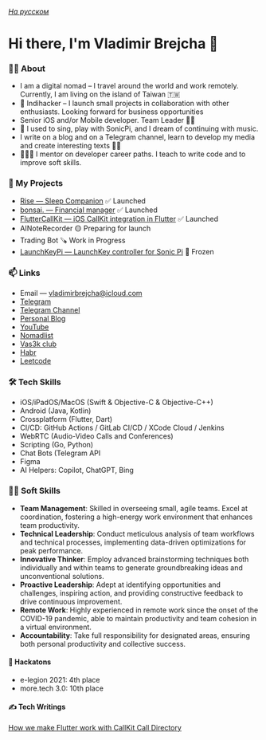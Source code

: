 *[На русском](README-RU.md)*

# Hi there, I'm Vladimir Brejcha 👋

### 🙋‍♂️ About

- I am a digital nomad – I travel around the world and work remotely. Currently, I am living on the island of Taiwan 🇹🇼
- 💎 Indihacker – I launch small projects in collaboration with other enthusiasts. Looking forward for business opportunities 
- Senior iOS and/or Mobile developer. Team Leader 💪🏻
- 🎹 I used to sing, play with SonicPi, and I dream of continuing with music.
- I write on a blog and on a Telegram channel, learn to develop my media and create interesting texts ✍🏻
- 👨🏻‍🏫 I mentor on developer career paths. I teach to write code and to improve soft skills.

### 🚀 My Projects
- [Rise — Sleep Companion](https://rise.vladimirbrejcha.com) ✅ Launched
- [bonsai. — Financial manager](https://github.com/appbonsai) ✅ Launched
- [FlutterCallKit — iOS CallKit integration in Flutter](https://github.com/voximplant/flutter_callkit) ✅ Launched
- AINoteRecorder 🟡 Preparing for launch
- Trading Bot 🪚 Work in Progress
- [LaunchKeyPi — LaunchKey controller for Sonic Pi](https://github.com/VladimirBrejcha/LaunchkeyPi)  🛑 Frozen

### 📫 Links

- Email — vladimirbrejcha@icloud.com
- [Telegram](https://t.me/vladimirbrejcha)
- [Telegram Channel](https://t.me/BrejchaBlog)
- [Personal Blog](https://blog.vladimirbrejcha.com)
- [YouTube](https://www.youtube.com/channel/UCDJwCJh79cpUhHRS0hUDQQw)
- [Nomadlist](https://nomadlist.com/@vladimirbrejcha)
- [Vas3k club](https://vas3k.club/user/VladimirBrejcha/)
- [Habr](https://habr.com/ru/users/VladimirBrejcha/)
- [Leetcode](https://leetcode.com/VladimirBrejcha/)

### 🛠 Tech Skills

- iOS/iPadOS/MacOS (Swift & Objective-C & Objective-C++)
- Android (Java, Kotlin)
- Crossplatform (Flutter, Dart)
- CI/CD: GitHub Actions / GitLab CI/CD / XCode Cloud / Jenkins
- WebRTC (Audio-Video Calls and Conferences)
- Scripting (Go, Python)
- Chat Bots (Telegram API
- Figma
- AI Helpers: Copilot, ChatGPT, Bing

### 🧘🏻 Soft Skills

- **Team Management**: Skilled in overseeing small, agile teams. Excel at coordination, fostering a high-energy work environment that enhances team productivity.
- **Technical Leadership**: Conduct meticulous analysis of team workflows and technical processes, implementing data-driven optimizations for peak performance.
- **Innovative Thinker**: Employ advanced brainstorming techniques both individually and within teams to generate groundbreaking ideas and unconventional solutions.
- **Proactive Leadership**: Adept at identifying opportunities and challenges, inspiring action, and providing constructive feedback to drive continuous improvement.
- **Remote Work**: Highly experienced in remote work since the onset of the COVID-19 pandemic, able to maintain productivity and team cohesion in a virtual environment.
- **Accountability**: Take full responsibility for designated areas, ensuring both personal productivity and collective success.

#### 🤺 Hackatons

- e-legion 2021: 4th place
- more.tech 3.0: 10th place

#### ✍️ Tech Writings

[How we make Flutter work with CallKit Call Directory](https://dev.to/imaximova/how-we-make-flutter-work-with-callkit-call-directory-5334)
